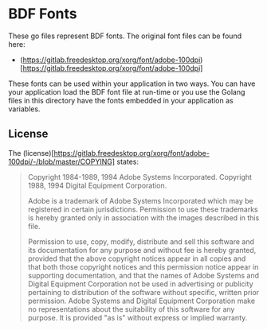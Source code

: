 # BDF Fonts

These go files represent BDF fonts.
The original font files can be found here:
  * (https://gitlab.freedesktop.org/xorg/font/adobe-100dpi)[https://gitlab.freedesktop.org/xorg/font/adobe-100dpi]

These fonts can be used within your application in two ways.  You can have your
application load the BDF font file at run-time or you use the Golang files
in this directory have the fonts embedded in your application as variables.

## License

The (license)[https://gitlab.freedesktop.org/xorg/font/adobe-100dpi/-/blob/master/COPYING]
states:

> Copyright 1984-1989, 1994 Adobe Systems Incorporated.
> Copyright 1988, 1994 Digital Equipment Corporation.
>
> Adobe is a trademark of Adobe Systems Incorporated which may be
> registered in certain jurisdictions.
> Permission to use these trademarks is hereby granted only in
> association with the images described in this file.
>
> Permission to use, copy, modify, distribute and sell this software
> and its documentation for any purpose and without fee is hereby
> granted, provided that the above copyright notices appear in all
> copies and that both those copyright notices and this permission
> notice appear in supporting documentation, and that the names of
> Adobe Systems and Digital Equipment Corporation not be used in
> advertising or publicity pertaining to distribution of the software
> without specific, written prior permission.  Adobe Systems and
> Digital Equipment Corporation make no representations about the
> suitability of this software for any purpose.  It is provided "as
> is" without express or implied warranty.
